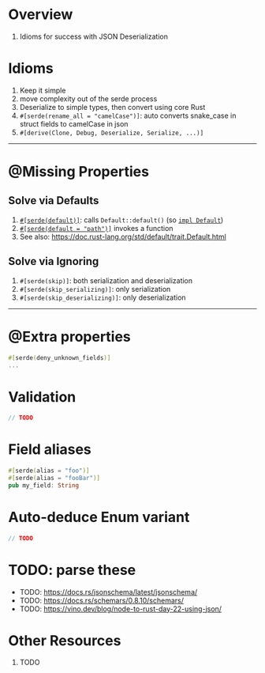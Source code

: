 # Overview
1. Idioms for success with JSON Deserialization


# Idioms
1. Keep it simple
1. move complexity out of the serde process
1. Deserialize to simple types, then convert using core Rust
1. `#[serde(rename_all = "camelCase")]`: auto converts snake_case in struct fields to camelCase in json
1. `#[derive(Clone, Debug, Deserialize, Serialize, ...)]`


--------
# @Missing Properties

## Solve via Defaults
1. [`#[serde(default)]`](https://serde.rs/field-attrs.html#default): calls `Default::default()` (so [`impl Default`](https://doc.rust-lang.org/std/default/trait.Default.html#how-can-i-implement-default))
1. [`#[serde(default = "path")]`](https://serde.rs/field-attrs.html#default--path) invokes a function
1. See also: https://doc.rust-lang.org/std/default/trait.Default.html

## Solve via Ignoring
1. `#[serde(skip)]`: both serialization and deserialization
1. `#[serde(skip_serializing)]`: only serialization
1. `#[serde(skip_deserializing)]`: only deserialization


--------
# @Extra properties
```rust
#[serde(deny_unknown_fields)]
...
```


# Validation
```rust
// TODO
```


# Field aliases
```rust
#[serde(alias = "foo")]
#[serde(alias = "fooBar")]
pub my_field: String
```


# Auto-deduce Enum variant
```rust
// TODO
```


# TODO: parse these
- TODO: https://docs.rs/jsonschema/latest/jsonschema/
- TODO: https://docs.rs/schemars/0.8.10/schemars/
- TODO: https://vino.dev/blog/node-to-rust-day-22-using-json/


# Other Resources
1. TODO